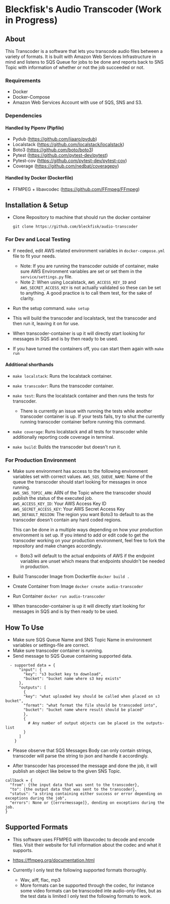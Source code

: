 # Bleckfisk's Audio Transcoder (Work in Progress)

## About

This Transcoder is a software that lets you transcode audio files between a variety of formats.
It is built with Amazon Web Services Infrastructure in mind and listens to SQS Queue for jobs to 
be done and reports back to SNS Topic with information of whether or not the job succeeded or not.

### Requirements

 - Docker
 - Docker-Compose
 - Amazon Web Services Account with use of SQS, SNS and S3. 

### Dependencies
#### Handled by Pipenv (Pipfile)
  - Pydub (https://github.com/jiaaro/pydub)
  - Localstack (https://github.com/localstack/localstack)
  - Boto3 (https://github.com/boto/boto3)
  - Pytest (https://github.com/pytest-dev/pytest)
  - Pytest-cov (https://github.com/pytest-dev/pytest-cov)
  - Coverage (https://github.com/nedbat/coveragepy)

#### Handled by Docker (Dockerfile)
  - FFMPEG + libavcodec (https://github.com/FFmpeg/FFmpeg)


## Installation & Setup
 - Clone Repository to machine that should run the docker container
 
    ```git clone https://github.com/bleckfisk/audio-transcoder```

 ### For Dev and Local Testing
 - If needed, edit AWS related environment variables in ```docker-compose.yml``` file to fit your needs.
    - Note: If you are running the transcoder outside of container, make sure AWS Environment variables are set or set them in the ```service/settings.py``` file. 
    - Note 2: When using Localstack, ```AWS_ACCESS_KEY_ID``` and ```AWS_SECRET_ACCESS_KEY``` is not actually validated so these can be set to anything. A good practice is to call them test, for the sake of clarity. 
 
 - Run the setup command. 
    ```make setup```
 
  - This will build the transcoder and localstack, test the transcoder and then run it, leaving it on for use. 
  - When transcoder-container is up it will directly start looking for messages in SQS and is by then ready to be used.
    
 - If you have turned the containers off, you can start them again with ```make run```

 #### Additional shorthands
  - ```make localstack```: Runs the localstack container.
  - ```make transcoder```: Runs the transcoder container. 
  - ```make test```: Runs the localstack container and then runs the tests for transcoder.
  
    - There is currently an issue with running the tests while another transcoder container is up. If your tests fails, try to shut the currently running transcoder container before running this command. 
    
  - ```make coverage```: Runs localstack and all tests for transcoder while additionally reporting code coverage in terminal.  
  - ```make build```: Builds the transcoder but doesn't run it. 
  
  ### For Production Environment
  - Make sure environment has access to the following environment variables set with correct values.
    ```AWS_SQS_QUEUE_NAME```: Name of the queue the transcoder should start looking for messages in once running. \
    ```AWS_SNS_TOPIC_ARN```: ARN of the Topic where the transcoder should publish the status of the executed job. \
    ```AWS_ACCESS_KEY_ID```: Your AWS Access Key ID \
    ```AWS_SECRET_ACCESS_KEY```: Your AWS Secret Access Key \
    ```AWS_DEFAULT_REGION```: The region you want Boto3 to default to as the transcoder doesn't contain any hard coded regions. 
    
    This can be done in a multiple ways depending on how your production environment is set up. If you intend to add or edit code to get the transcoder working on your production environment, feel free to fork the repository and make changes accordingly.

    - Boto3 will default to the actual endpoints of AWS if the endpoint variables are unset which means that endpoints shouldn't be needed in production.  

  - Build Transcoder Image from Dockerfile
    ```docker build .```

  - Create Container from Image
    ```docker create audio-transcoder``` 

  - Run Container
    ```docker run audio-transcoder```

  - When transcoder-container is up it will directly start looking for messages in SQS and is by then ready to be used.
  
## How To Use
  - Make sure SQS Queue Name and SNS Topic Name in environment variables or settings-file are correct.
  - Make sure transcoder container is running.
  - Send message to SQS Queue containing supported data.
  
``` 
  - supported data = {
      "input": {
        "key": "s3 bucket key to download",
        "bucket": "bucket name where s3 key exists" 
      },
      "outputs": [
        {
        "key": "what uploaded key should be called when placed on s3 bucket",
        "format": "what format the file should be transcoded into",
        "bucket": "bucket name where result should be placed"
        },
        {
          # Any number of output objects can be placed in the outputs-list
        }
      ]
    }
```
    
- Please observe that SQS Messages Body can only contain strings, transcoder will parse the string to json and handle it accordingly. 
    
- After transcoder has processed the message and done the job, it will publish an object like below to the given SNS Topic.

```
callback = {
  "from": {the input data that was sent to the transcoder},
  "to": {the output data that was sent to the transcoder},
  "status": "a string containing either success or error depending on exceptions during the job",
  "errors": None or {[errormessage]}, dending on exceptions during the job. 
}
```

## Supported Formats

 - This software uses FFMPEG with libavcodec to decode and encode files. Visit their website for full information about the codec and what it supports.
  - https://ffmpeg.org/documentation.html

 - Currently I only test the following supported formats thoroughly.
    - Wav, aiff, flac, mp3
    - More formats can be supported through the codec, for instance some video formats can be transcoded inte audio-only-files, but as the test data is limited I only test the following formats to work.
